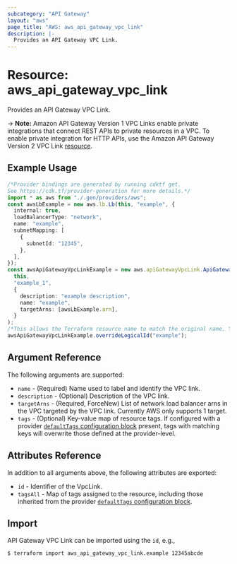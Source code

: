 ```yaml
---
subcategory: "API Gateway"
layout: "aws"
page_title: "AWS: aws_api_gateway_vpc_link"
description: |-
  Provides an API Gateway VPC Link.
---
```


# Resource: aws\_api\_gateway\_vpc\_link

Provides an API Gateway VPC Link.

\-> **Note:** Amazon API Gateway Version 1 VPC Links enable private integrations that connect REST APIs to private resources in a VPC.
To enable private integration for HTTP APIs, use the Amazon API Gateway Version 2 VPC Link [resource](/docs/providers/aws/r/apigatewayv2_vpc_link.html).

## Example Usage

```typescript
/*Provider bindings are generated by running cdktf get.
See https://cdk.tf/provider-generation for more details.*/
import * as aws from "./.gen/providers/aws";
const awsLbExample = new aws.lb.Lb(this, "example", {
  internal: true,
  loadBalancerType: "network",
  name: "example",
  subnetMapping: [
    {
      subnetId: "12345",
    },
  ],
});
const awsApiGatewayVpcLinkExample = new aws.apiGatewayVpcLink.ApiGatewayVpcLink(
  this,
  "example_1",
  {
    description: "example description",
    name: "example",
    targetArns: [awsLbExample.arn],
  }
);
/*This allows the Terraform resource name to match the original name. You can remove the call if you don't need them to match.*/
awsApiGatewayVpcLinkExample.overrideLogicalId("example");

```

## Argument Reference

The following arguments are supported:

* `name` - (Required) Name used to label and identify the VPC link.
* `description` - (Optional) Description of the VPC link.
* `targetArns` - (Required, ForceNew) List of network load balancer arns in the VPC targeted by the VPC link. Currently AWS only supports 1 target.
* `tags` - (Optional) Key-value map of resource tags. If configured with a provider [`defaultTags` configuration block](https://registry.terraform.io/providers/hashicorp/aws/latest/docs#default_tags-configuration-block) present, tags with matching keys will overwrite those defined at the provider-level.

## Attributes Reference

In addition to all arguments above, the following attributes are exported:

* `id` - Identifier of the VpcLink.
* `tagsAll` - Map of tags assigned to the resource, including those inherited from the provider [`defaultTags` configuration block](https://registry.terraform.io/providers/hashicorp/aws/latest/docs#default_tags-configuration-block).

## Import

API Gateway VPC Link can be imported using the `id`, e.g.,

```console
$ terraform import aws_api_gateway_vpc_link.example 12345abcde
```
